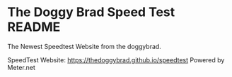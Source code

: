 # The Doggy Brad Speed Test README
The Newest Speedtest Website from the doggybrad.

SpeedTest Website: https://thedoggybrad.github.io/speedtest
Powered by Meter.net
